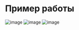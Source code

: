 # Пример работы
![image](https://user-images.githubusercontent.com/61342452/142658704-63f0a341-cca5-4ab1-b8ae-57fa5305f61a.png)
![image](https://user-images.githubusercontent.com/61342452/142661416-b11a8f20-120e-4019-b9fe-fd1739260380.png)
![image](https://user-images.githubusercontent.com/61342452/142662395-af0ad1b9-5fb1-4b00-ab13-e035507f4a53.png)

